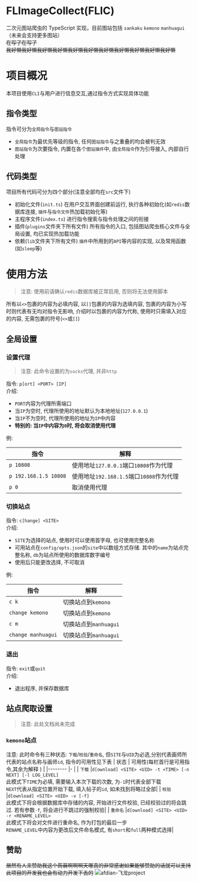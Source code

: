 # FLImageCollect(FLIC)

二次元图站爬虫的 TypeScript 实现，目前图站包括 `sankaku` `kemono` `manhuagui`（未来会支持更多图站）  
~~在写了在写了~~  
~~我好懒我好懒我好懒我好懒我好懒我好懒我好懒我好懒我好懒我好懒我好懒~~

# 项目概况

本项目使用`CLI`与用户进行信息交互,通过指令方式实现具体功能

## 指令类型

指令可分为`全局指令`与`图站指令`

-   `全局指令`为最优先等级的指令, 任何`图站指令`与之重叠的均会被判无效
-   `图站指令`为次要指令, 内置在各个`图站插件`中, 由`全局指令`作为引导接入, 内部自行处理

## 代码类型

项目所有代码可分为四个部分(注意全部均在`src`文件下)

-   初始化文件(`init.ts`)
    在用户交互界面创建前运行, 执行各种初始化(如`redis`数据库连接, `插件`与`指令文件`热加载初始化等)
-   主程序文件(`index.ts`)
    进行指令搜索与指令处理之间的衔接
-   插件(`plugins`文件夹下所有文件)
    所有指令的入口, 包括图站爬虫核心文件与全局设置, 均已实现热加载功能
-   依赖(`lib`文件夹下所有文件)
    `插件`中所用到的`API`等内容的实现, 以及常用函数(如`sleep`等)

# 使用方法

> 注意: 使用前请确认`redis`数据库被正常启用, 否则将无法使用脚本

所有以`<>`包裹的内容为必填内容, 以`[]`包裹的内容为选填内容, 包裹的内容为小写时则代表有无均对指令无影响, 介绍时以包裹的内容为代称, 使用时只需填入对应的内容, 无需包裹的符号(`<>`或`[]`)

## 全局设置

### 设置代理

> 注意: 此命令设置的为`socks`代理, 并非`http`

指令: `p[ort] <PORT> [IP]`  
介绍:

-   `PORT`内容为代理所需端口
-   当`IP`为空时, 代理所使用的地址默认为本地地址(`127.0.0.1`)
-   当`IP`不为空时, 代理所使用的地址为`IP`中内容
-   **特别的: 当`IP`中内容为`0`时, 将会取消使用代理**

例:

| 指令                  | 解释                                     |
| --------------------- | ---------------------------------------- |
| `p 10808`             | 使用地址`127.0.0.1`端口`10808`作为代理   |
| `p 192.168.1.5 10808` | 使用地址`192.168.1.5`端口`10808`作为代理 |
| `p 0`                 | 取消使用代理                             |

### 切换站点

指令: `c[hange] <SITE>`  
介绍:

-   `SITE`为选择的站点, 使用时可以使用首字母, 也可使用完整名称
-   可用站点在`config/opts.json`的`site`中以数组方式存储. 其中的`name`为站点完整名称, `db`为站点所使用的数据库数字编号
-   使用后只能更改选择, 不可取消

例:

| 指令               | 解释                  |
| ------------------ | --------------------- |
| `c k`              | 切换站点到`kemono`    |
| `change kemono`    | 切换站点到`kemono`    |
| `c m`              | 切换站点到`manhuagui` |
| `change manhuagui` | 切换站点到`manhuagui` |

### 退出

指令: `exit`或`quit`  
介绍:

-   退出程序, 并保存数据库

## 站点爬取设置

> 注意: 此处文档尚未完成

### `kemono`站点

注意: 此时命令有三种状态: `下载`/`校验`/`重命名`, 但`SITE`与`UID`为必选,分别代表画师所代表的站点名称与画师`id`, 指令的可用性见下表
| 状态 | 可用性(每栏首行是可用指令,其余为解释 ) |
|-------- |- |
| `下载` |`d[ownload] <SITE> <UID> -t <TIME> [-n NEXT] [-l LOG_LEVEL]`<br>此模式下`TIME`为必填, 需要输入本次下载的次数, 为`-1`时代表全部下载<br> `NEXT`代表从指定位置开始下载, 填入帖子的`id`, 如未找到将略过全部|
| `校验` |`d[ownload] <SITE> <UID> -v [-f]`<br>此模式下将会根据数据库中存储的内容, 开始进行文件校验, 已经校验过的将会跳过. 若有参数`-f`, 将会进行不跳过的强制校验|
| `重命名` |`d[ownload] <SITE> <UID> -r <RENAME_LEVEL>`<br>此模式下将会对文件进行重命名, 作为打包的最后一步<br>`RENAME_LEVEL`中内容为更改后文件命名模式, 有`short`和`full`两种模式选择|

## 赞助

~~居然有人来赞助我这个蒟蒻啊啊啊天哪真的非常感谢如果能够赞助的话就可以支持此项目的开发我也会有动力开发下去的~~
![afdian-飞龙project](https://user-images.githubusercontent.com/43880786/201690277-1a7abac5-f232-4ddd-af87-91649d9b2d72.jpg)
